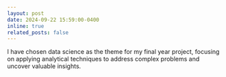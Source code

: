 ```yaml
---
layout: post
date: 2024-09-22 15:59:00-0400
inline: true
related_posts: false
---
```


I have chosen data science as the theme for my final year project, focusing on applying analytical techniques to address complex problems and uncover valuable insights.
